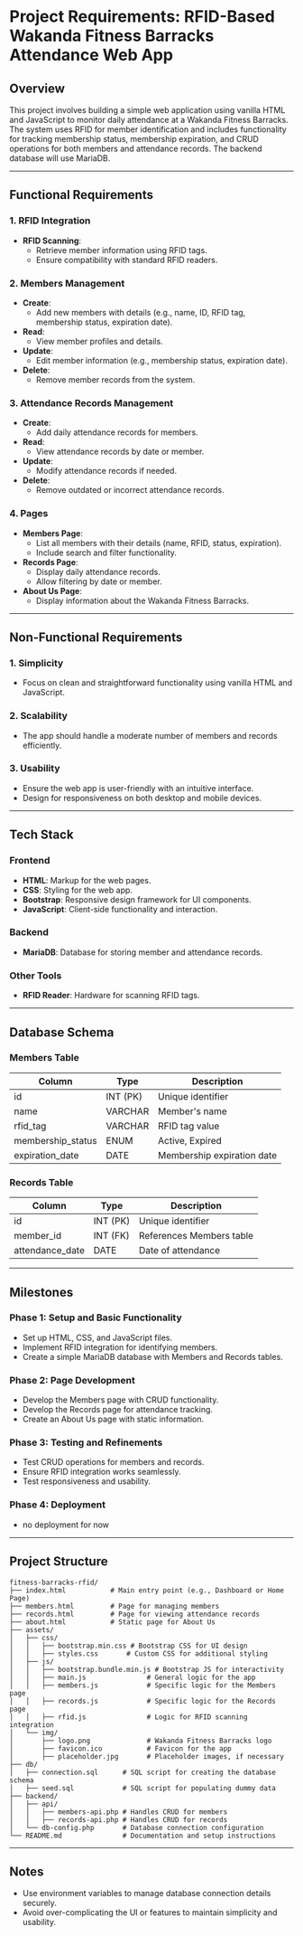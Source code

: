 # Project Requirements: RFID-Based Wakanda Fitness Barracks Attendance Web App

## Overview

This project involves building a simple web application using vanilla HTML and JavaScript to monitor daily attendance at a Wakanda Fitness Barracks. The system uses RFID for member identification and includes functionality for tracking membership status, membership expiration, and CRUD operations for both members and attendance records. The backend database will use MariaDB.

---

## Functional Requirements

### 1. RFID Integration

- **RFID Scanning**:
  - Retrieve member information using RFID tags.
  - Ensure compatibility with standard RFID readers.

### 2. Members Management

- **Create**:
  - Add new members with details (e.g., name, ID, RFID tag, membership status, expiration date).
- **Read**:
  - View member profiles and details.
- **Update**:
  - Edit member information (e.g., membership status, expiration date).
- **Delete**:
  - Remove member records from the system.

### 3. Attendance Records Management

- **Create**:
  - Add daily attendance records for members.
- **Read**:
  - View attendance records by date or member.
- **Update**:
  - Modify attendance records if needed.
- **Delete**:
  - Remove outdated or incorrect attendance records.

### 4. Pages

- **Members Page**:
  - List all members with their details (name, RFID, status, expiration).
  - Include search and filter functionality.
- **Records Page**:
  - Display daily attendance records.
  - Allow filtering by date or member.
- **About Us Page**:
  - Display information about the Wakanda Fitness Barracks.

---

## Non-Functional Requirements

### 1. Simplicity

- Focus on clean and straightforward functionality using vanilla HTML and JavaScript.

### 2. Scalability

- The app should handle a moderate number of members and records efficiently.

### 3. Usability

- Ensure the web app is user-friendly with an intuitive interface.
- Design for responsiveness on both desktop and mobile devices.

---

## Tech Stack

### Frontend

- **HTML**: Markup for the web pages.
- **CSS**: Styling for the web app.
- **Bootstrap**: Responsive design framework for UI components.
- **JavaScript**: Client-side functionality and interaction.

### Backend

- **MariaDB**: Database for storing member and attendance records.

### Other Tools

- **RFID Reader**: Hardware for scanning RFID tags.

---

## Database Schema

### Members Table

| Column            | Type     | Description                |
| ----------------- | -------- | -------------------------- |
| id                | INT (PK) | Unique identifier          |
| name              | VARCHAR  | Member's name              |
| rfid_tag          | VARCHAR  | RFID tag value             |
| membership_status | ENUM     | Active, Expired            |
| expiration_date   | DATE     | Membership expiration date |

### Records Table

| Column          | Type     | Description              |
| --------------- | -------- | ------------------------ |
| id              | INT (PK) | Unique identifier        |
| member_id       | INT (FK) | References Members table |
| attendance_date | DATE     | Date of attendance       |

---

## Milestones

### Phase 1: Setup and Basic Functionality

- Set up HTML, CSS, and JavaScript files.
- Implement RFID integration for identifying members.
- Create a simple MariaDB database with Members and Records tables.

### Phase 2: Page Development

- Develop the Members page with CRUD functionality.
- Develop the Records page for attendance tracking.
- Create an About Us page with static information.

### Phase 3: Testing and Refinements

- Test CRUD operations for members and records.
- Ensure RFID integration works seamlessly.
- Test responsiveness and usability.

### Phase 4: Deployment

- no deployment for now

---

## Project Structure

```plaintext
fitness-barracks-rfid/
├── index.html           # Main entry point (e.g., Dashboard or Home Page)
├── members.html         # Page for managing members
├── records.html         # Page for viewing attendance records
├── about.html           # Static page for About Us
├── assets/
│   ├── css/
│   │   ├── bootstrap.min.css # Bootstrap CSS for UI design
│   │   ├── styles.css       # Custom CSS for additional styling
│   ├── js/
│   │   ├── bootstrap.bundle.min.js # Bootstrap JS for interactivity
│   │   ├── main.js               # General logic for the app
│   │   ├── members.js            # Specific logic for the Members page
│   │   ├── records.js            # Specific logic for the Records page
│   │   ├── rfid.js               # Logic for RFID scanning integration
│   └── img/
│       ├── logo.png              # Wakanda Fitness Barracks logo
│       ├── favicon.ico           # Favicon for the app
│       ├── placeholder.jpg       # Placeholder images, if necessary
├── db/
│   ├── connection.sql      # SQL script for creating the database schema
│   ├── seed.sql            # SQL script for populating dummy data
├── backend/
│   ├── api/
│   │   ├── members-api.php # Handles CRUD for members
│   │   ├── records-api.php # Handles CRUD for records
│   └── db-config.php       # Database connection configuration
└── README.md               # Documentation and setup instructions
```

---

## Notes

- Use environment variables to manage database connection details securely.
- Avoid over-complicating the UI or features to maintain simplicity and usability.
